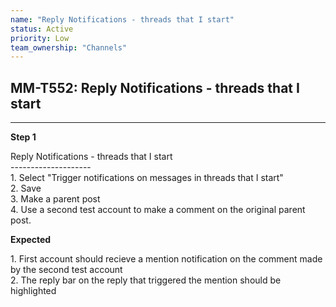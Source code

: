 ```yaml
---
name: "Reply Notifications - threads that I start"
status: Active
priority: Low
team_ownership: "Channels"
---
```


## MM-T552: Reply Notifications - threads that I start

---

**Step 1**

Reply Notifications - threads that I start\
\--------------------\
1\. Select "Trigger notifications on messages in threads that I start"\
2\. Save\
3\. Make a parent post\
4\. Use a second test account to make a comment on the original parent post.

**Expected**

1\. First account should recieve a mention notification on the comment made by the second test account\
2\. The reply bar on the reply that triggered the mention should be highlighted
